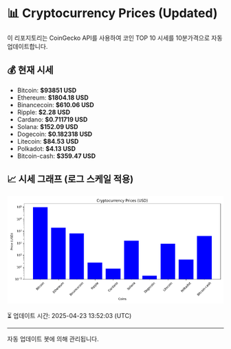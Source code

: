 
# 📊 Cryptocurrency Prices (Updated)

이 리포지토리는 CoinGecko API를 사용하여 코인 TOP 10 시세를 10분가격으로 자동 업데이트합니다.

## 💰 현재 시세
- Bitcoin: **$93851 USD**
- Ethereum: **$1804.18 USD**
- Binancecoin: **$610.06 USD**
- Ripple: **$2.28 USD**
- Cardano: **$0.711719 USD**
- Solana: **$152.09 USD**
- Dogecoin: **$0.182318 USD**
- Litecoin: **$84.53 USD**
- Polkadot: **$4.13 USD**
- Bitcoin-cash: **$359.47 USD**

## 📈 시세 그래프 (로그 스케일 적용)
![Crypto Prices](crypto_prices.png)

⏳ 업데이트 시간: 2025-04-23 13:52:03 (UTC)

---
자동 업데이트 봇에 의해 관리됩니다.
